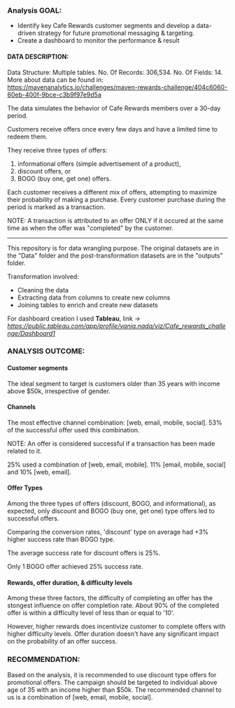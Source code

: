 ### Analysis GOAL:
* Identify key Cafe Rewards customer segments and develop a data-driven strategy for future promotional messaging & targeting.
* Create a dashboard to monitor the performance & result

#### DATA DESCRIPTION:

Data Structure: Multiple tables. 
No. Of Records: 306,534. 
No. Of Fields: 14. 
More about data can be found in: https://mavenanalytics.io/challenges/maven-rewards-challenge/404c6060-60eb-400f-9bce-c3b9f97e9d5a

The data simulates the behavior of Cafe Rewards members over a 30-day period.

Customers receive offers once every few days and have a limited time to redeem them. 

They receive three types of offers:
1. informational offers (simple advertisement of a product), 
2. discount offers, or 
3. BOGO (buy one, get one) offers. 

Each customer receives a different mix of offers, attempting to maximize their probability of making a purchase. Every customer purchase during the period is marked as a transaction. 

NOTE: A transaction is attributed to an offer ONLY if it occured at the same time as when the offer was "completed" by the customer.

____________________________________________________________________________________________________________________

This repository is for data wrangling purpose. The original datasets are in the "Data" folder and the post-transformation datasets are in the "outputs" folder. 

Transformation involved:
- Cleaning the data
- Extracting data from columns to create new columns
- Joining tables to enrich and create new datasets

For dashboard creation I used **Tableau**, link -> *https://public.tableau.com/app/profile/yania.nada/viz/Cafe_rewards_challenge/Dashboard1*

### ANALYSIS OUTCOME:

#### Customer segments
The ideal segment to target is customers older than 35 years with income above $50k, irrespective of gender.

#### Channels
The most effective channel combination: [web, email, mobile, social]. 53% of the successful offer used this combination.

NOTE: An offer is considered successful if a transaction has been made related to it.

25% used a combination of [web, email, mobile].
11% [email, mobile, social] and 10% [web, email].

#### Offer Types
Among the three types of offers (discount, BOGO, and informational), as expected, only discount and BOGO (buy one, get one) type offers led to successful offers.

Comparing the conversion rates, 'discount' type on average had +3% higher success rate than BOGO type. 

The average success rate for discount offers is 25%.

Only 1 BOGO offer achieved 25% success rate.

#### Rewards, offer duration, & difficulty levels
Among these three factors, the difficulty of completing an offer has the stongest influence on offer completion rate. About 90% of the completed offer is within a difficulty level of less than or equal to '10'.

However, higher rewards does incentivize customer to complete offers with higher difficulty levels. Offer duration doesn't have any significant impact on the probability of an offer success.

### RECOMMENDATION:
Based on the analysis, it is recommended to use discount type offers for promotional offers. The campaign should be targeted to individual above age of 35 with an income higher than $50k. The recommended channel to us is a combination of [web, email, mobile, social].

